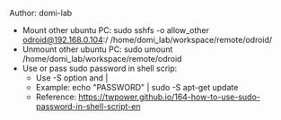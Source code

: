 Author: domi-lab

- Mount other ubuntu PC:  sudo sshfs -o allow_other odroid@192.168.0.104:/ /home/domi_lab/workspace/remote/odroid/
- Unmount other ubuntu PC: sudo umount /home/domi_lab/workspace/remote/odroid
- Use or pass sudo password in shell scrip: 
    + Use -S option and |
    + Example: echo "PASSWORD" | sudo -S apt-get update
    + Reference: https://twpower.github.io/164-how-to-use-sudo-password-in-shell-script-en

